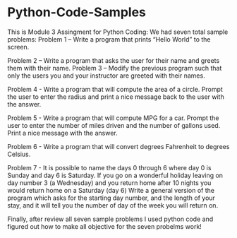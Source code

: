 # Python-Code-Samples
This is Module 3 Assingment for Python Coding: 
We had seven total sample problems:
Problem 1 – Write a program that prints “Hello World” to the screen.

Problem 2 – Write a program that asks the user for their name and greets them with their
name.
Problem 3 – Modify the previous program such that only the users you and your instructor are
greeted with their names.

Problem 4 - Write a program that will compute the area of a circle. Prompt the user to enter
the radius and print a nice message back to the user with the answer.

Problem 5 - Write a program that will compute MPG for a car. Prompt the user to enter the
number of miles driven and the number of gallons used. Print a nice message with the answer.

Problem 6 - Write a program that will convert degrees Fahrenheit to degrees Celsius.

Problem 7 - It is possible to name the days 0 through 6 where day 0 is Sunday and day 6 is
Saturday. If you go on a wonderful holiday leaving on day number 3 (a Wednesday) and you
return home after 10 nights you would return home on a Saturday (day 6) Write a general
version of the program which asks for the starting day number, and the length of your stay, and
it will tell you the number of day of the week you will return on.

Finally, after review all seven sample problems I used python code and figured out how to make all objective for the seven probelms work!
